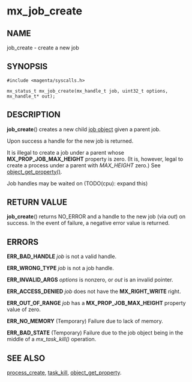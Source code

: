 # mx_job_create

## NAME

job_create - create a new job

## SYNOPSIS

```
#include <magenta/syscalls.h>

mx_status_t mx_job_create(mx_handle_t job, uint32_t options, mx_handle_t* out);

```

## DESCRIPTION

**job_create**() creates a new child [job object](../objects/job.md) given a
parent job.

Upon success a handle for the new job is returned.

It is illegal to create a job under a parent whose **MX_PROP_JOB_MAX_HEIGHT**
property is zero. (It is, however, legal to create a process under a parent with
*MAX_HEIGHT* zero.) See [object_get_property()](object_get_property.md).

Job handles may be waited on (TODO(cpu): expand this)

## RETURN VALUE

**job_create**() returns NO_ERROR and a handle to the new job
(via *out*) on success.  In the event of failure, a negative error value
is returned.

## ERRORS

**ERR_BAD_HANDLE**  *job* is not a valid handle.

**ERR_WRONG_TYPE**  *job* is not a job handle.

**ERR_INVALID_ARGS**  *options* is nonzero, or *out* is an invalid pointer.

**ERR_ACCESS_DENIED**  *job* does not have the **MX_RIGHT_WRITE** right.

**ERR_OUT_OF_RANGE**  *job* has a **MX_PROP_JOB_MAX_HEIGHT** property value
of zero.

**ERR_NO_MEMORY**  (Temporary) Failure due to lack of memory.

**ERR_BAD_STATE**  (Temporary) Failure due to the job object being in the
middle of a *mx_task_kill()* operation.

## SEE ALSO

[process_create](process_create.md),
[task_kill](task_kill.md),
[object_get_property](object_get_property.md).

